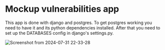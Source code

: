 # Mockup vulnerabilities app

This app is done with django and postgres. To get postgres working you need to have it and its python dependencies installed.
After that you need to set up the DATABASES config in django's settings.py.

![Screenshot from 2024-07-31 22-33-28](https://github.com/user-attachments/assets/295acd31-0fc2-4a59-b3ac-65ae1ee2a668)

